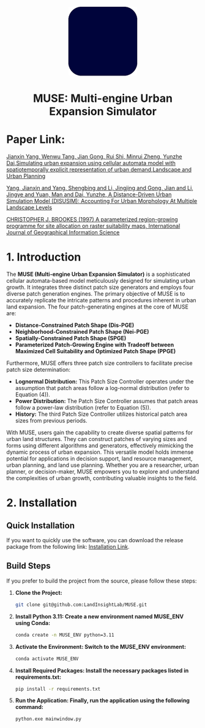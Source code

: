 <p align="center">
  <img width="180" src="./resources/MUSE_LOGO2.svg" alt="MUSE_LOGO">
  <h1 align="center">MUSE: Multi-engine Urban Expansion Simulator</h1>
</p>

# Paper Link:
<a href="https://doi.org/10.1080/136588197242329">Jianxin Yang, Wenwu Tang, Jian Gong, Rui Shi, Minrui Zheng, Yunzhe Dai,Simulating urban expansion using cellular automata model with spatiotemporally explicit representation of urban demand,Landscape and Urban Planning</a>

<a href="http://dx.doi.org/10.2139/ssrn.4171720">Yang, Jianxin and Yang, Shengbing and Li, Jingjing and Gong, Jian and Li, Jingye and Yuan, Man and Dai, Yunzhe, A Distance-Driven Urban Simulation Model (DISUSIM): Accounting For Urban Morphology At Multiple Landscape Levels</a>

<a href="https://doi.org/10.1080/136588197242329">CHRISTOPHER J. BROOKES (1997) A parameterized region-growing programme for site allocation on raster suitability maps, International Journal of Geographical Information Science</a>

# 1. Introduction

The **MUSE (Multi-engine Urban Expansion Simulator)** is a sophisticated cellular automata-based model meticulously designed for simulating urban growth. It integrates three distinct patch size generators and employs four diverse patch generation engines. The primary objective of MUSE is to accurately replicate the intricate patterns and procedures inherent in urban land expansion. The four patch-generating engines at the core of MUSE are:

- **Distance-Constrained Patch Shape (Dis-PGE)**
- **Neighborhood-Constrained Patch Shape (Nei-PGE)**
- **Spatially-Constrained Patch Shape (SPGE)**
- **Parameterized Patch-Growing Engine with Tradeoff between Maximized Cell Suitability and Optimized Patch Shape (PPGE)**

Furthermore, MUSE offers three patch size controllers to facilitate precise patch size determination:

- **Lognormal Distribution:** This Patch Size Controller operates under the assumption that patch areas follow a log-normal distribution (refer to Equation (4)).
- **Power Distribution:** The Patch Size Controller assumes that patch areas follow a power-law distribution (refer to Equation (5)).
- **History:** The third Patch Size Controller utilizes historical patch area sizes from previous periods.

With MUSE, users gain the capability to create diverse spatial patterns for urban land structures. They can construct patches of varying sizes and forms using different algorithms and generators, effectively mimicking the dynamic process of urban expansion. This versatile model holds immense potential for applications in decision support, land resource management, urban planning, and land use planning. Whether you are a researcher, urban planner, or decision-maker, MUSE empowers you to explore and understand the complexities of urban growth, contributing valuable insights to the field.

# 2. Installation
## Quick Installation

If you want to quickly use the software, you can download the release package from the following link: [Installation Link](xxx).

## Build Steps

If you prefer to build the project from the source, please follow these steps:

1. **Clone the Project:**
   ```bash
   git clone git@github.com:LandInsightLab/MUSE.git
2. **Install Python 3.11: Create a new environment named MUSE_ENV using Conda:**
   ```bash
   conda create -n MUSE_ENV python=3.11
3. **Activate the Environment: Switch to the MUSE_ENV environment:**
   ```bash
   conda activate MUSE_ENV
4. **Install Required Packages: Install the necessary packages listed in requirements.txt:**
   ```bash
   pip install -r requirements.txt
5. **Run the Application: Finally, run the application using the following command:**
   ```bash
   python.exe mainwindow.py